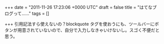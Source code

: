 
+++
date = "2011-11-26 17:23:06 +0000 UTC"
draft = false
title = "はてなブログって……"
tags = []

+++
引用記法すら使えないの？blockquote タグを使おうにも、ツールバーにボタンが用意されていないので、自分で入力しなきゃいけないし。スゴく不便だと思う。


